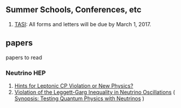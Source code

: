 ## Summer Schools, Conferences, etc

1. [TASI](http://www.colorado.edu/physics/TASI): All forms and letters will be due by March 1, 2017.

## papers

papers to read


### Neutrino HEP

1. [Hints for Leptonic CP Violation or New Physics?](http://journals.aps.org/prl/abstract/10.1103/PhysRevLett.117.031801)
2. [Violation of the Leggett-Garg Inequality in Neutrino Oscillations](http://journals.aps.org/prl/abstract/10.1103/PhysRevLett.117.050402) ( [Synopsis: Testing Quantum Physics with Neutrinos](http://physics.aps.org/synopsis-for/10.1103/PhysRevLett.117.050402) )

